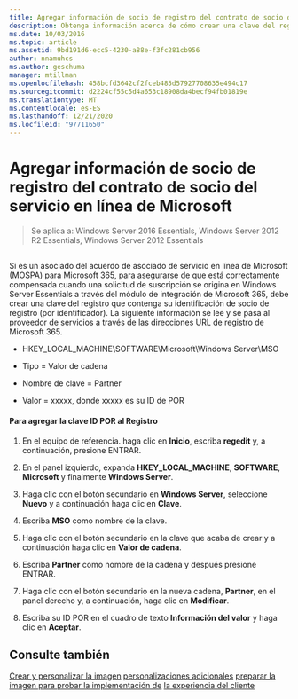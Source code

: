 ```yaml
---
title: Agregar información de socio de registro del contrato de socio del servicio en línea de Microsoft
description: Obtenga información acerca de cómo crear una clave del registro que contenga su identificación de socio comercial del contrato de socio del servicio en línea de Microsoft (ID.).
ms.date: 10/03/2016
ms.topic: article
ms.assetid: 9bd191d6-ecc5-4230-a88e-f3fc281cb956
author: nnamuhcs
ms.author: geschuma
manager: mtillman
ms.openlocfilehash: 458bcfd3642cf2fceb485d57927708635e494c17
ms.sourcegitcommit: d2224cf55c5d4a653c18908da4becf94fb01819e
ms.translationtype: MT
ms.contentlocale: es-ES
ms.lasthandoff: 12/21/2020
ms.locfileid: "97711650"
---
```

# <a name="add-microsoft-online-service-partner-agreement-partner-of-record-information"></a>Agregar información de socio de registro del contrato de socio del servicio en línea de Microsoft

>Se aplica a: Windows Server 2016 Essentials, Windows Server 2012 R2 Essentials, Windows Server 2012 Essentials

##  <a name="BKMK_3rdLevelDomanNames"></a>
 Si es un asociado del acuerdo de asociado de servicio en línea de Microsoft (MOSPA) para Microsoft 365, para asegurarse de que está correctamente compensada cuando una solicitud de suscripción se origina en Windows Server Essentials a través del módulo de integración de Microsoft 365, debe crear una clave del registro que contenga su identificación de socio de registro (por identificador). La siguiente información se lee y se pasa al proveedor de servicios a través de las direcciones URL de registro de Microsoft 365.

-   HKEY_LOCAL_MACHINE\SOFTWARE\Microsoft\Windows Server\MSO

-   Tipo = Valor de cadena

-   Nombre de clave = Partner

-   Valor = xxxxx, donde xxxxx es su ID de POR

#### <a name="to-add-the-por-id-key-to-the-registry"></a>Para agregar la clave ID POR al Registro

1.  En el equipo de referencia. haga clic en **Inicio**, escriba **regedit** y, a continuación, presione ENTRAR.

2.  En el panel izquierdo, expanda **HKEY_LOCAL_MACHINE**, **SOFTWARE**, **Microsoft** y finalmente **Windows Server**.

3.  Haga clic con el botón secundario en **Windows Server**, seleccione **Nuevo** y a continuación haga clic en **Clave**.

4.  Escriba **MSO** como nombre de la clave.

5.  Haga clic con el botón secundario en la clave que acaba de crear y a continuación haga clic en **Valor de cadena**.

6.  Escriba **Partner** como nombre de la cadena y después presione ENTRAR.

7.  Haga clic con el botón secundario en la nueva cadena, **Partner**, en el panel derecho y, a continuación, haga clic en **Modificar**.

8.  Escriba su ID POR en el cuadro de texto **Información del valor** y haga clic en **Aceptar**.

## <a name="see-also"></a>Consulte también

 [Crear y personalizar la imagen](Creating-and-Customizing-the-Image.md) [personalizaciones adicionales](Additional-Customizations.md) [preparar la imagen para probar la implementación de](Preparing-the-Image-for-Deployment.md) [la experiencia del cliente](Testing-the-Customer-Experience.md)

